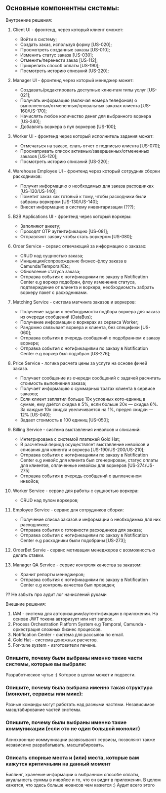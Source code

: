 ## Основные компонентны системы:

Внутренние решения:

1. Client UI - фронтенд, через который клиент сможет:
    * Войти в систему;
    * Создать заказ, используя форму [US-020];
    * Просмотреть созданные заказы [US-010];
    * Изменить статус заказа [US-030];
    * Отменить/перенести заказ [US-112];
    * Прикрепить способ оплаты [US-190];
    * Посмотреть историю списаний [US-220];

2. Manager UI - фронтенд через который менеджер может:
    * Создавать/редактировать доступные клиентам типы услуг [US-021];
    * Получать информацию (включая номера телефонов) о выполненных/отмененных/провальных заказах клиента [US-160/US-170];
    * Начислять любое количество денег для выбранного воркера [US-240];
    * Добавлять воркера в пул воркеров [US-100];

3. Worker UI - фронтенд через который исполнитель задания может:
    * Отмечаться на заказе, слать отчет с подписью клиента [US-070];
    * Просматривать список активных/завершенных/отмененных заказов [US-120];
    * Посмотреть историю списаний [US-220];

4. Warehouse Employee UI - фронтенд через который сотрудник сборки расходников:
    * Получит информацию о необходимых для заказа расходниках [US-130/US-140];
    * Пометит заказ как готовый к тому, чтобы расходники были забраны воркером [US-130/US-140];
    * Внесет информацию в систему инвентаризации (???);

5. B2B Applications UI - фронтенд через который воркеры:
    * Заполняют анкету;
    * Проходят OTP аутентификацию [US-081];
    * Отправляют заявку чтобы стать воркером [US-080];

6. Order Service - сервис отвечающий за информацию о заказах:
    * CRUD над сущностью заказа;
    * Инициация/сопровождение бизнес-флоу заказа в Camunda/Temporal/Etc;
    * Обновление статуса заказа;
    * Отправка события с нотификациями по заказу в Notification Center e.g воркер подобран, флоу изменение статуса, подтверждение от клиента и воркера, необходиомсть забрать воркеру пакет с расходниками.

7. Matching Service - система матчинга заказов и воркеров:
    * Получение задачи о необходимости подбора воркера для заказа из очереди сообщений (DataBus);
    * Получение информации о воркерах из сервиса Worker;
    * Рандомно связывает воркера и клиента, без специфики [US-060];
    * Отправка события в очередь сообщений о подобранном к заказу воркере;
    * Отправка события с нотификациями по заказу в Notification Center e.g воркер был подобран [US-276];

8. Price Service - логика расчета цены за услуги на основе фичей заказа.
    * Получает сообщение из очереди сообщений с задачей расчитать стоимость выполнения заказа;
    * Получает информацию о суммарных тратах клиента в сервисе заказов;
    * Если клиент заплатил больше 10к условных кото-единиц в сумме, ему даётся скидка в 5%, если больше 20к — скидка 6%. За каждые 10к скидка увеличивается на 1%, предел скидки — 12% [US-040];
    * Задает стоимость в 100 единиц [US-050];

9. Billing Service - система выставления инвойсов и списаний:
    * Интегрирована с системой платежей Gold Hat;
    * В расчетный период осуществляет выставление инвойсов и списания для клиента и воркера [US-190/US-200/US-210];
    * Отправка события с нотификациями по заказу в Notification Center e.g инвойс для клиента был сгенерирован, статус оплаты для клиентов, оплаченные инвойсы для воркеров [US-274/US-275]
    * Отправка события в очередь сообщений о выплаченном инвойсе;

10. Worker Service - сервис для работы с сущностью воркера:
    * CRUD над пулом воркеров;

11. Employee Service - сервис для сотрудников сборки:
    * Получение списка заказов и информации о необходимых для них расходников;
    * Отправка события о готовности расходников для заказа;
    * Отправка события с нотификациями по заказу в Notification Center e.g расходники были подобраны [US-273];

12. OrderBet Servie - сервис мотивации менеджеров с возможностью делать ставки.

13. Manager QA Service - сервис контроля качества за заказом:
    * Хранит репорты менеджеров;
    * Отправка события с нотификациями по заказу в Notification Center e.g контроль качества был проведен;


?? Не забыть про аудит лог начислений руками

Внешние решения:

1. IAM - система для авторизациии/аутентификации в приложении. На основе JWT токена авторизует или нет запрос.
2. Process Orchestration Platform System e.g Temporal, Camunda - оркестрация сложных бизнес процессов.
3. Notification Center - система для рассылок по email.
4. Gold Hat - система денежных расчетов.
5. For-tune system - изготовители печене.


### Опишите, почему были выбраны именно такие части системы, которые вы выбрали:
Разработческое чутье :) Которое в целом может и подвести.

### Опишите, почему была выбрана именно такая структура (монолит, сервисы или микс):
Разные команды могут работать над разными частями. Независимое масштабирование частей системы.

### Опишите, почему были выбраны именно такие коммуникации (если это не один большой монолит)
Асинхронные коммуникации развязывают сервисы, позволяют также независимо разрабатывать, масштабировать.

### Описать спорные места и (или) места, которые вам кажутся критичными на данный момент
Биллинг, хранение информации о выбранном способе оплаты, акуальность суммы в инвойсе и то, что он видит в приложении.
В целом кажется, что здесь больше нюансов чем кажется :) Аудит всего этого

